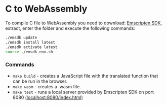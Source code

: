 # C to WebAssembly

To compile C file to WebAssembly you need to download: [Emscripten SDK](https://s3.amazonaws.com/mozilla-games/emscripten/releases/emsdk-portable.tar.gz), extract, enter the folder and execute the following commands:
```bash
./emsdk update
./emsdk install latest
./emsdk activate latest
source ./emsdk_env.sh
```

### Commands
* `make build` - creates a JavaScript file with the translated function that can be run in the browser.
* `make wasm` - creates a .wasm file.
* `make test` - runs a local server provided by Emscripten SDK on port 8080 [(localhost:8080/index.html)](localhost:8080/index.html)